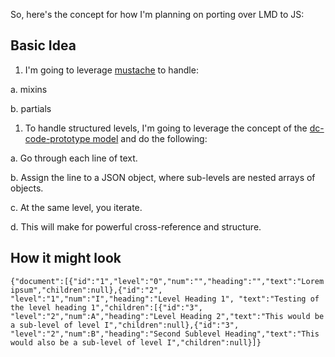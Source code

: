 So, here's the concept for how I'm planning on porting over LMD to JS:

## Basic Idea
1. I'm going to leverage [mustache](http://mustache.github.io) to handle:

  a. mixins
  
  b. partials

1. To handle structured levels, I'm going to leverage the concept of the [dc-code-prototype model](https://github.com/joshdata/dc-code-prototype) and do the following:

  a. Go through each line of text.
  
  b. Assign the line to a JSON object, where sub-levels are nested arrays of objects.

  c. At the same level, you iterate.

  d. This will make for powerful cross-reference and structure.

## How it might look

    {"document":[{"id":"1","level":"0","num":"","heading":"","text":"Lorem ipsum","children":null},{"id":"2", "level":"1","num":"I","heading":"Level Heading 1", "text":"Testing of the level heading 1","children":[{"id":"3", "level":"2","num":A","heading":"Level Heading 2","text":"This would be a sub-level of level I","children":null},{"id":"3", "level":"2","num":B","heading":"Second Sublevel Heading","text":"This would also be a sub-level of level I","children":null}]}
